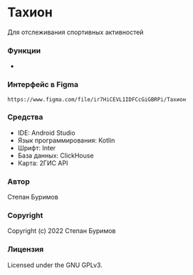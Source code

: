 # Тахион
Для отслеживания спортивных активностей

### Функции
*

### Интерфейс в Figma
```https://www.figma.com/file/ir7HiCEVL1IDFCcGiGBRPi/Тахион```

### Средства
* IDE: Android Studio
* Язык программирования: Kotlin
* Шрифт: Inter
* База данных: ClickHouse
* Карта: 2ГИС API

### Автор

Степан Буримов

### Copyright

Copyright (c) 2022 Степан Буримов

### Лицензия

Licensed under the GNU GPLv3.
